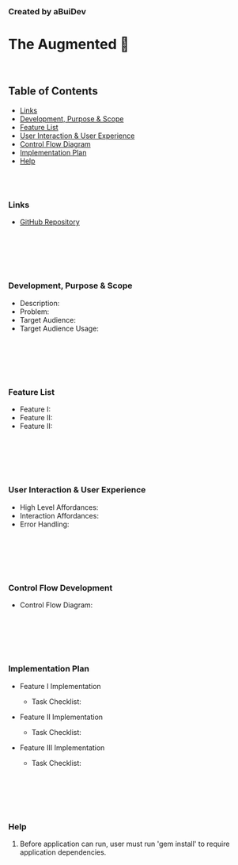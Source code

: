 <br>

### Created by aBuiDev
# The Augmented 🦾

<br>

## Table of Contents
- [Links](###Links)
- [Development, Purpose & Scope](###Development,-Purpose-&-Scope)
- [Feature List](###Feature-List)
- [User Interaction & User Experience](###User-Interaction-&-User-Experience)
- [Control Flow Diagram](###Control-Flow-Development)
- [Implementation Plan](###Implementation-Plan)
- [Help](###Help)

<br>

#

### Links
* [GitHub Repository](https://github.com/aBuiDev/the_augmented.git)

<br>

#

<br>

### Development, Purpose & Scope

* Description:
* Problem:
* Target Audience:
* Target Audience Usage:

<br>

#

<br>

### Feature List

* Feature I:
* Feature II:
* Feature II: 

<br>

#

<br>

### User Interaction & User Experience

* High Level Affordances:
* Interaction Affordances:
* Error Handling:

<br>

#

<br>

### Control Flow Development

* Control Flow Diagram:

<br>

#

<br>

### Implementation Plan

* Feature I Implementation
    * Task Checklist:

* Feature II Implementation
    * Task Checklist:

* Feature III Implementation
    * Task Checklist:

<br>

#

<br>

### Help

1. Before application can run, user must run 'gem install' to require application dependencies.